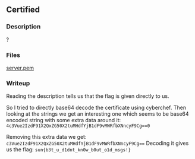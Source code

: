 ## Certified
### Description
?
### Files
[server.pem](./server.pem)

### Writeup
Reading the description tells us that the flag is given directly to us.

So I tried to directly base64 decode the certificate using cyberchef. Then looking at the strings we get an interesting one which seems to be base64 encoded string with some extra data around it:
`4c3Vue2IzdF91X2QxZG50X2tuMHdfYjB1dF9vMWRfbXNncyF9Cg==0`

Removing this extra data we get: `c3Vue2IzdF91X2QxZG50X2tuMHdfYjB1dF9vMWRfbXNncyF9Cg==`
Decoding it gives us the flag:
`sun{b3t_u_d1dnt_kn0w_b0ut_o1d_msgs!}`



